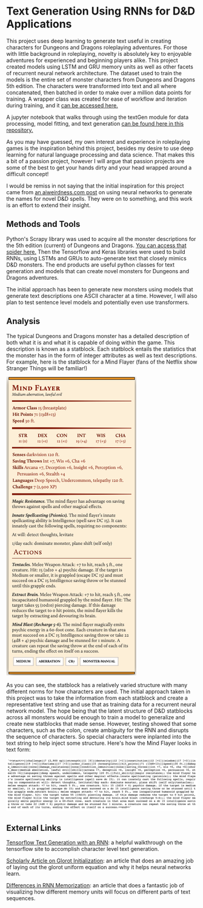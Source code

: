 # Text Generation Using RNNs for D&D Applications

This project uses deep learning to generate text useful in creating characters for
Dungeons and Dragons roleplaying adventures. For those with little background in
roleplaying, novelty is absolutely key to enjoyable adventures for experienced 
and beginning players alike. This project created models using LSTM and
GRU memory units as well as other facets of recurrent neural network architecture.
The dataset used to train the models is the entire set of monster characters from
Dungeons and Dragons 5th edition. The characters were transformed into text and 
all where concatenated, then batched in order to make over a million data points
for training. A wrapper class was created for ease of workflow and iteration
during training, and it <a href='Models/textGen.py'>can be accessed here.</a>

A jupyter notebook that walks through using the textGen module for data processing,
model fitting, and text generation <a href='textGen_Keras_Generator.ipynb'>can be found here in this repository.</a>

As you may have guessed, my own interest and experience in roleplaying games is 
the inspiration behind this project, besides my desire to use deep learning for
natural language processing and data science. That makes this a bit of a passion
project, however I will argue that passion projects are some of the best to get
your hands dirty and your head wrapped around a difficult concept!

I would be remiss in not saying that the initial inspiration for this project 
came from
<a href='https://aiweirdness.com/post/165373096197/a-neural-network-learns-to-create-better-dd'>
an aiweirdness.com post</a> on using neural networks to generate the names for 
novel D&D spells. They were on to something, and this work is an effort to extend
their insight.

## Methods and Tools

Python's Scrapy library was used to acquire all the monster descriptions for the
5th edition (current) of Dungeons and Dragons. <a href='scraping/monsters'>You can access that spider here.</a> 
Then the Tensorflow and Keras libraries were used to build RNNs, using LSTMs and 
GRUs to auto-generate text that closely mimics D&D monsters. The end products are
useful python classes for text generation and models that can create 
novel monsters for Dungeons and Dragons adventures.

The initial approach has been to generate new monsters using models that generate
text descriptions one ASCII character at a time. However, I will also plan to 
test sentence level models and potentially even use transformers.

## Analysis

The typical Dungeons and Dragons monster has a detailed description of both what
it is and what it is capable of doing within the game. This description is known
as a statblock. Each statblock entails the statistics that the monster has in the
form of integer attributes as well as text descriptions. For example, here is the
statblock for a Mind Flayer (fans of the Netflix show Stranger Things will be 
familiar!)

<img src='imgs/mind_flayer.png'>

As you can see, the statblock has a relatively varied structure with many different
norms for how characters are used. The initial approach taken in this project was
to take the information from each statblock and create a representative text string
and use that as training data for a recurrent neural network model. The hope being
that the latent structure of D&D statblocks across all monsters would be enough 
to train a model to generalize and create new statblocks that made sense. However,
testing showed that some characters, such as the colon, create ambiguity for the 
RNN and disrupts the sequence of characters. So special characters were inplanted
into the text string to help inject some structure. Here's how the Mind Flayer 
looks in text form:

<img src='imgs/mind_flayer_text_structured.png'>

## External Links

<a href='https://www.tensorflow.org/beta/tutorials/text/text_generation'>Tensorflow Text Generation with an RNN</a>: a 
helpful walkthrough on the tensorflow site to accomplish character level text generation.

<a href='http://proceedings.mlr.press/v9/glorot10a/glorot10a.pdf'>Scholarly Article on Glorot Initialization</a>: 
an article that does an amazing job of laying out the glorot uniform equation and
why it helps neural networks learn.

<a href='https://distill.pub/2019/memorization-in-rnns/'>Differences in RNN Memorization</a>:
an article that does a fantastic job of visualizing how different memory units 
will focus on different parts of text sequences.
